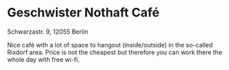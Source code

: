 # Geschwister Nothaft Café

Schwarzastr. 9, 12055 Berlin

Nice café with a lot of space to hangout (inside/outside) in the so-called Rixdorf area.
Price is not the cheapest but therefore you can work there the whole day with free wi-fi.